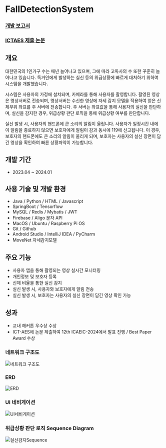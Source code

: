 # FallDetectionSystem

### [개발 보고서](https://drive.google.com/file/d/1J0N4tWgM3rrh6MndQsfRDTTGw-xNEgjW/view?usp=sharing)

### [ICTAES 제출 논문](https://drive.google.com/file/d/13QC6ZKJvAbbr3zint8Oid9gCTuIBX9a7/view?usp=sharing)

## 개요
대한민국의 1인가구 수는 매년 늘어나고 있으며, 그에 따라 고독사의 수 또한 꾸준히 늘어나고 있습니다.
독거인에게 발생하는 실신 등의 위급상황에 빠르게 대처하기 위하여 시스템을 개발했습니다.

시스템은 사용자의 가정에 설치되며, 카메라를 통해 사용자를 촬영합니다.
촬영된 영상은 영상서버로 전송되며, 영상서버는 수신한 영상에 자세 감지 모델을 적용하여 얻은 신체부위 좌표를 주 서버에 전송합니다.
주 서버는 좌표값을 통해 사용자의 실신을 판단하며, 실신을 감지한 경우, 위급상황 판단 로직을 통해 위급상황 여부를 판단합니다.

실신 발생 시, 사용자의 핸드폰에 큰 소리의 알림이 울립니다. 사용자가 일정시간 내에 이 알림을 종료하지 않으면 보호자에게 알림이 감과 동시에 119에 신고됩니다.
이 경우, 보호자의 핸드폰에도 큰 소리의 알림이 울리게 되며, 보호자는 사용자의 실신 장면이 담긴 영상을 확인하여 빠른 상황파악이 가능합니다.

## 개발 기간
- 2023.04 ~ 2024.01

## 사용 기술 및 개발 환경
- Java / Python / HTML / Javascript
- SpringBoot / Tensorflow
- MySQL / Redis / Mybatis / JWT
- Firebase / Aligo 문자 API
- MacOS / Ubuntu / Raspberry Pi OS
- Git / Github
- Android Studio / IntelliJ IDEA / PyCharm
- MoveNet 자세감지모델

## 주요 기능
- 사용자 앱을 통해 촬영되는 영상 실시간 모니터링
- 개인정보 및 보호자 등록
- 신체 비율을 통한 실신 감지
- 실신 발생 시, 사용자와 보호자에게 알림 전송
- 실신 발생 시, 보호자는 사용자의 실신 장면이 담긴 영상 확인 가능

## 성과
- 교내 해커톤 우수상 수상
- ICT-AES에 논문 제출하여 12th ICAEIC-2024에서 발표 진행 / Best Paper Award 수상

### 네트워크 구조도
![네트워크 구조도](https://github.com/PIGMONGKEY/ChurchProject/assets/113700356/30e4de36-2068-4c53-8339-eadffdffd15d)

### ERD
![ERD](https://github.com/PIGMONGKEY/ChurchProject/assets/113700356/f7fb6c32-e8fe-43f3-abe6-3c59a9530cf5)

### UI 네비게이션
![UI네비게이션](https://github.com/PIGMONGKEY/ChurchProject/assets/113700356/d7037c65-dd46-4b91-b1ad-ea2aa3bcbf54)

### 위급상황 판단 로직 Sequence Diagram
![실신감지Sequence](https://github.com/PIGMONGKEY/ChurchProject/assets/113700356/ead5bdc6-45bd-40ee-bc15-47b2c1bf857f)
